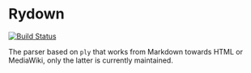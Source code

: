 Rydown
======

[![Build Status](https://travis-ci.org/Tomohare/rydown.svg?branch=master)](https://travis-ci.org/Tomohare/rydown)

The parser based on `ply` that works from Markdown towards HTML or MediaWiki, only the latter is currently maintained.

